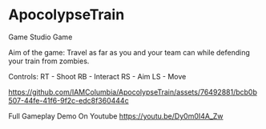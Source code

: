 # ApocolypseTrain
Game Studio Game 

Aim of the game:
Travel as far as you and your team can while defending your train from zombies.

Controls:
RT - Shoot
RB - Interact
RS - Aim
LS - Move

https://github.com/IAMColumbia/ApocolypseTrain/assets/76492881/bcb0b507-44fe-41f6-9f2c-edc8f360444c

Full Gameplay Demo On Youtube
https://youtu.be/Dy0m0I4A_Zw
